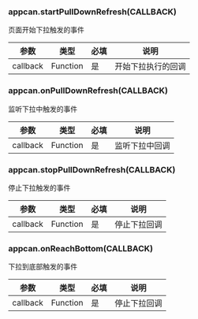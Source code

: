 ### appcan.startPullDownRefresh(CALLBACK)

页面开始下拉触发的事件

参数 | 类型 | 必填 | 说明
---|---|---|---
callback | Function | 是 | 开始下拉执行的回调

### appcan.onPullDownRefresh(CALLBACK)

监听下拉中触发的事件

参数 | 类型 | 必填 | 说明
---|---|---|---
callback | Function | 是 | 监听下拉中回调

### appcan.stopPullDownRefresh(CALLBACK)

停止下拉触发的事件

参数 | 类型 | 必填 | 说明
---|---|---|---
callback | Function | 是 |停止下拉回调

### appcan.onReachBottom(CALLBACK)

下拉到底部触发的事件

参数 | 类型 | 必填 | 说明
---|---|---|---
callback | Function | 是 |停止下拉回调




